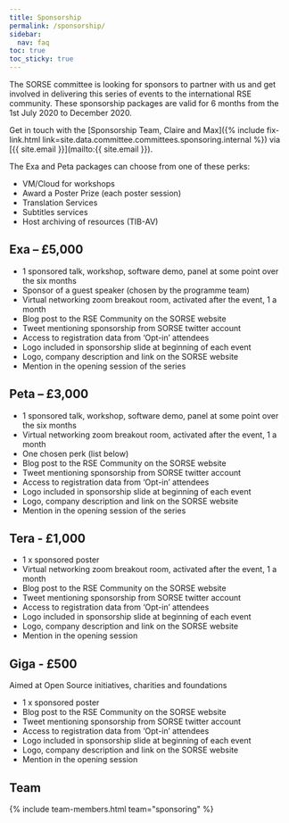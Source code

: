 ```yaml
---
title: Sponsorship
permalink: /sponsorship/
sidebar:
  nav: faq
toc: true
toc_sticky: true
---
```


The SORSE committee is looking for sponsors to partner with us and get involved in delivering this series of events to the international RSE community. These sponsorship packages are valid for 6 months from the 1st July 2020 to December 2020.

Get in touch with the [Sponsorship Team, Claire and Max]({% include fix-link.html link=site.data.committee.committees.sponsoring.internal %}) via [{{ site.email }}](mailto:{{ site.email }}).

The Exa and Peta packages can choose from one of these perks:

* VM/Cloud for workshops
* Award a Poster Prize (each poster session)
* Translation Services
* Subtitles services
* Host archiving of resources (TIB-AV)

## Exa – £5,000

* 1 sponsored talk, workshop, software demo, panel at some point over the six months
* Sponsor of a guest speaker (chosen by the programme team)
* Virtual networking zoom breakout room, activated after the event, 1 a month
* Blog post to the RSE Community on the SORSE website
* Tweet mentioning sponsorship from SORSE twitter account
* Access to registration data from ‘Opt-in’ attendees
* Logo included in sponsorship slide at beginning of each event
* Logo, company description and link on the SORSE website
* Mention in the opening session of the series

## Peta – £3,000

* 1 sponsored talk, workshop, software demo, panel at some point over the six months
* Virtual networking zoom breakout room, activated after the event, 1 a month
* One chosen perk (list below)
* Blog post to the RSE Community on the SORSE website
* Tweet mentioning sponsorship from SORSE twitter account
* Access to registration data from ‘Opt-in’ attendees
* Logo included in sponsorship slide at beginning of each event
* Logo, company description and link on the SORSE website
* Mention in the opening session of the series

##  Tera - £1,000

* 1 x sponsored poster
* Virtual networking zoom breakout room, activated after the event, 1 a month
* Blog post to the RSE Community on the SORSE website
* Tweet mentioning sponsorship from SORSE twitter account
* Access to registration data from ‘Opt-in’ attendees
* Logo included in sponsorship slide at beginning of each event
* Logo, company description and link on the SORSE website
* Mention in the opening session

##  Giga - £500

Aimed at Open Source initiatives, charities and foundations

* 1 x sponsored poster
* Blog post to the RSE Community on the SORSE website
* Tweet mentioning sponsorship from SORSE twitter account
* Access to registration data from ‘Opt-in’ attendees
* Logo included in sponsorship slide at beginning of each event
* Logo, company description and link on the SORSE website
* Mention in the opening session

## Team

{% include team-members.html team="sponsoring" %}
